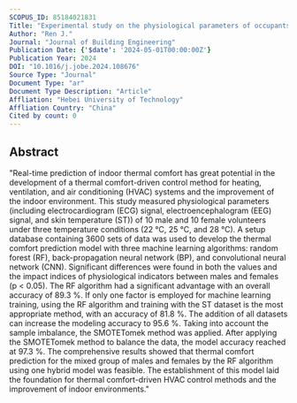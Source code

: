 ```yaml
---
SCOPUS_ID: 85184021831
Title: "Experimental study on the physiological parameters of occupants under different temperatures and prediction of their thermal comfort using machine learning algorithms"
Author: "Ren J."
Journal: "Journal of Building Engineering"
Publication Date: {'$date': '2024-05-01T00:00:00Z'}
Publication Year: 2024
DOI: "10.1016/j.jobe.2024.108676"
Source Type: "Journal"
Document Type: "ar"
Document Type Description: "Article"
Affliation: "Hebei University of Technology"
Affliation Country: "China"
Cited by count: 0
---
```


## Abstract
"Real-time prediction of indoor thermal comfort has great potential in the development of a thermal comfort-driven control method for heating, ventilation, and air conditioning (HVAC) systems and the improvement of the indoor environment. This study measured physiological parameters (including electrocardiogram (ECG) signal, electroencephalogram (EEG) signal, and skin temperature (ST)) of 10 male and 10 female volunteers under three temperature conditions (22 °C, 25 °C, and 28 °C). A setup database containing 3600 sets of data was used to develop the thermal comfort prediction model with three machine learning algorithms: random forest (RF), back-propagation neural network (BP), and convolutional neural network (CNN). Significant differences were found in both the values and the impact indices of physiological indicators between males and females (p < 0.05). The RF algorithm had a significant advantage with an overall accuracy of 89.3 %. If only one factor is employed for machine learning training, using the RF algorithm and training with the ST dataset is the most appropriate method, with an accuracy of 81.8 %. The addition of all datasets can increase the modeling accuracy to 95.6 %. Taking into account the sample imbalance, the SMOTETomek method was applied. After applying the SMOTETomek method to balance the data, the model accuracy reached at 97.3 %. The comprehensive results showed that thermal comfort prediction for the mixed group of males and females by the RF algorithm using one hybrid model was feasible. The establishment of this model laid the foundation for thermal comfort-driven HVAC control methods and the improvement of indoor environments."
